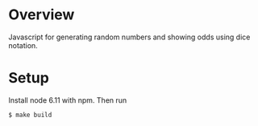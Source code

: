 # Overview

Javascript for generating random numbers and showing odds using dice notation.

# Setup

Install node 6.11 with npm.  Then run

    $ make build
